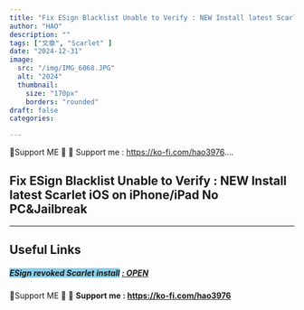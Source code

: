 ```yaml
---
title: "Fix ESign Blacklist Unable to Verify : NEW Install latest Scarlet iOS on iPhone/iPad No PC&Jailbreak"
author: "HAO"
description: ""
tags: ["文章", "Scarlet" ]
date: "2024-12-31"
image:
  src: "/img/IMG_6068.JPG"
  alt: "2024"
  thumbnail:
    size: "170px"
    borders: "rounded"
draft: false
categories:

---
```


🤝Support ME 🤝
💸 Support me : https://ko-fi.com/hao3976....
<!--more-->

## **Fix ESign Blacklist Unable to Verify : NEW Install latest Scarlet iOS on iPhone/iPad No PC&Jailbreak**

---

## **Useful Links**

##### **<font style="background: skyblue"> ESign revoked Scarlet install</font>** **[  : OPEN](https://beacons.ai/usescarlet)**

🤝Support ME 🤝
💸 **Support me : https://ko-fi.com/hao3976**
